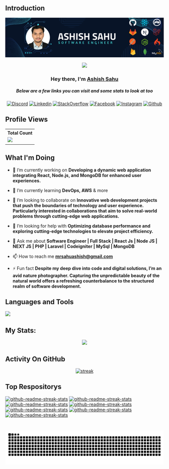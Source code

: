 ## Introduction
![logo](https://raw.githubusercontent.com/mrsahuashish/mrsahuashish/main/ashishSahuBanner.png)

<p align="center">
<img src="https://readme-typing-svg.demolab.com/?lines=5+%2B%20years%20of%20coding%20experience&font=Fira%20Code&center=true&width=700&height=45&color=142847&vCenter=true&pause=1000&size=25" /></a>
</p>

<h3 align="center">Hey there, I'm <a href="https://ashish-sahu-portfolio.vercel.app/">Ashish Sahu</a></h3>

<h5 align="center">Below are a few links you can visit and some stats to look at too</h5>

<p align="center">
 <a href="https://twitter.com/mrsahuashish" target="_blank"><img alt="Discord" title="Twitter" src="https://img.shields.io/badge/-Twitter-03a9f4?style=for-the-badge&logo=twitter&logoColor=white"/></a>
  <a href="https://linkedin.com/in/mrsahuashish" target="_blank"><img alt="Linkedin" title="Linkedin" src="https://img.shields.io/badge/-Linkedin-1976d2?style=for-the-badge&logo=linkedin&logoColor=white"/></a>
  <a href="https://stackoverflow.com/users/23340623" target="_blank"><img alt="StackOverflow" title="StackOverflow" src="https://img.shields.io/badge/stack%20overflow-FE7A16?logo=stack-overflow&logoColor=white&style=for-the-badge"/></a>
  <a href="https://fb.com/mrsahuashish" target="_blank"><img alt="Facebook" title="Facebook" src="https://img.shields.io/badge/-Facebook-1976d2?style=for-the-badge&logo=Facebook&logoColor=white"/></a>
  <a href="https://instagram.com/mrsahuashish" target="_blank"><img alt="Instagram" title="Instagram" src="https://img.shields.io/badge/Instagram-E4405F?style=for-the-badge&logo=instagram&logoColor=white"/></a>
  <a href="https://github.com/mrsahuashish" target="_blank"><img alt="Github" title="Github" src="https://img.shields.io/badge/Github-555555?style=for-the-badge&logo=github&logoColor=white"/></a>
</p>

 
## Profile Views
  <table>
    <tr>
      <!-- <th>Profile Views</th> -->
      <th>Total Count</th>
    </tr>
    <tr>
      <td>
         <a href="https://github.com/mrsahuashish"> <img src="https://komarev.com/ghpvc/?username=mrsahuashish&style=for-the-badge&color=brightgreen"> </a>
      </td>
    </tr>
  </table>

## What I'm Doing

- 🔭 I’m currently working on **Developing a dynamic web application integrating React, Node.js, and MongoDB for enhanced user experiences.**

- 🌱 I’m currently learning **DevOps, AWS** & more

- 👯 I’m looking to collaborate on **Innovative web development projects that push the boundaries of technology and user experience. Particularly interested in collaborations that aim to solve real-world problems through cutting-edge web applications.**

- 🤝 I’m looking for help with **Optimizing database performance and exploring cutting-edge technologies to elevate project efficiency.**

- 💬 Ask me about **Software Engineer | Full Stack | React Js | Node JS | NEXT JS | PHP | Laravel | Codeigniter | MySql | MongoDB**

- 📫 How to reach me **mrsahuashish@gmail.com**

- ⚡ Fun fact **Despite my deep dive into code and digital solutions, I’m an avid nature photographer. Capturing the unpredictable beauty of the natural world offers a refreshing counterbalance to the structured realm of software development.**

## Languages and Tools

<p align="left"> <a href="https://github.com/mrsahuashish"><img src="https://skillicons.dev/icons?i=vscode,github,git,gitlab,html,js,jquery,css,sass,php,laravel,react,redux,ts,nodejs,nextjs,nestjs,npm,mongodb,mysql,express,firebase,postman,ubuntu"> </a> </p>

## My Stats:
<p align="center">
<img height="200px" src="https://github-readme-stats.vercel.app/api?username=mrsahuashish&hide_border=true&show_icons=true&count_private=true&theme=gruvbox&bg_color=151515">
</p>

## Activity On GitHub

<p align="center">
  <a href="https://github.com/mrsahuashish">      
<img title="stats" alt="streak" src="https://github-readme-streak-stats.herokuapp.com/?user=mrsahuashish&theme=dark&hide_border=true&stroke=f53b3b"/>
</a> 
</p>

## Top Respositorys
  <p align="left">
   <a href="https://github.com/mrsahuashish/Laravel11-React-Project-Management-App"><img width="278" src="https://denvercoder1-github-readme-stats.vercel.app/api/pin/?username=mrsahuashish&repo=Laravel11-React-Project-Management-App&theme=react&bg_color=1F222E&title_color=F8D866&hide_border=true&icon_color=F8D866&show_icons=false" alt="github-readme-streak-stats"></a>
   <a href="https://github.com/mrsahuashish/Portfolio-NextJS"><img width="278" src="https://denvercoder1-github-readme-stats.vercel.app/api/pin/?username=mrsahuashish&repo=Portfolio-NextJS&theme=react&bg_color=1F222E&title_color=F8D866&hide_border=true&icon_color=F8D866&show_icons=false" alt="github-readme-streak-stats"></a>
     <a href="https://github.com/mrsahuashish/firebase-otp-verification-laravel"><img width="278" src="https://denvercoder1-github-readme-stats.vercel.app/api/pin/?username=mrsahuashish&repo=firebase-otp-verification-laravel&theme=react&bg_color=1F222E&title_color=F8D866&hide_border=true&icon_color=F8D866&show_icons=false" alt="github-readme-streak-stats"></a>
   <a href="https://github.com/mrsahuashish/Foodies-Website-Bootstrap5"><img width="278" src="https://denvercoder1-github-readme-stats.vercel.app/api/pin/?username=mrsahuashish&repo=Foodies-Website-Bootstrap5&theme=react&bg_color=1F222E&title_color=F8D866&hide_border=true&icon_color=F8D866&show_icons=false" alt="github-readme-streak-stats"></a>
    <a href="https://github.com/mrsahuashish/pithy"><img width="278" src="https://denvercoder1-github-readme-stats.vercel.app/api/pin/?username=mrsahuashish&repo=pithy&theme=react&bg_color=1F222E&title_color=F8D866&hide_border=true&icon_color=F8D866&show_icons=false" alt="github-readme-streak-stats"></a>
   <a href="https://github.com/mrsahuashish/stockMarketDemo"><img width="278" src="https://denvercoder1-github-readme-stats.vercel.app/api/pin/?username=mrsahuashish&repo=stockMarketDemo&theme=react&bg_color=1F222E&title_color=F8D866&hide_border=true&icon_color=F8D866&show_icons=false" alt="github-readme-streak-stats"></a>
    <a href="https://github.com/mrsahuashish/Ticket-Booking-WebApp"><img width="278" src="https://denvercoder1-github-readme-stats.vercel.app/api/pin/?username=mrsahuashish&repo=Ticket-Booking-WebApp&theme=react&bg_color=1F222E&title_color=F8D866&hide_border=true&icon_color=F8D866&show_icons=false" alt="github-readme-streak-stats"></a>
  </p>

###

<br clear="both">

<img src="https://raw.githubusercontent.com/mrsahuashish/mrsahuashish/output/snake.svg" alt="Snake animation" />

